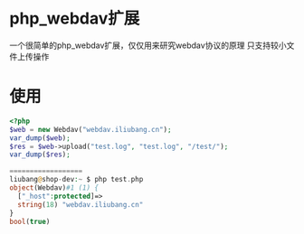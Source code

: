 # php_webdav扩展

一个很简单的php_webdav扩展，仅仅用来研究webdav协议的原理
只支持较小文件上传操作

# 使用

```php
<?php
$web = new Webdav("webdav.iliubang.cn");
var_dump($web);
$res = $web->upload("test.log", "test.log", "/test/");
var_dump($res);

==================
liubang@shop-dev:~ $ php test.php
object(Webdav)#1 (1) {
  ["_host":protected]=>
  string(18) "webdav.iliubang.cn"
}
bool(true)

```